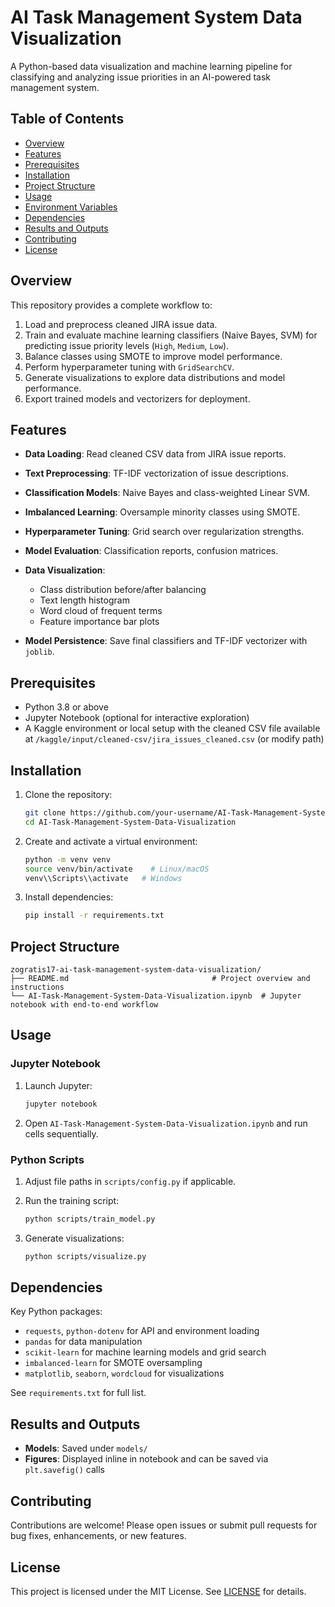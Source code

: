 # AI Task Management System Data Visualization

A Python-based data visualization and machine learning pipeline for classifying and analyzing issue priorities in an AI-powered task management system.

## Table of Contents

* [Overview](#overview)
* [Features](#features)
* [Prerequisites](#prerequisites)
* [Installation](#installation)
* [Project Structure](#project-structure)
* [Usage](#usage)
* [Environment Variables](#environment-variables)
* [Dependencies](#dependencies)
* [Results and Outputs](#results-and-outputs)
* [Contributing](#contributing)
* [License](#license)

## Overview

This repository provides a complete workflow to:

1. Load and preprocess cleaned JIRA issue data.
2. Train and evaluate machine learning classifiers (Naive Bayes, SVM) for predicting issue priority levels (`High`, `Medium`, `Low`).
3. Balance classes using SMOTE to improve model performance.
4. Perform hyperparameter tuning with `GridSearchCV`.
5. Generate visualizations to explore data distributions and model performance.
6. Export trained models and vectorizers for deployment.

## Features

* **Data Loading**: Read cleaned CSV data from JIRA issue reports.
* **Text Preprocessing**: TF-IDF vectorization of issue descriptions.
* **Classification Models**: Naive Bayes and class-weighted Linear SVM.
* **Imbalanced Learning**: Oversample minority classes using SMOTE.
* **Hyperparameter Tuning**: Grid search over regularization strengths.
* **Model Evaluation**: Classification reports, confusion matrices.
* **Data Visualization**:

  * Class distribution before/after balancing
  * Text length histogram
  * Word cloud of frequent terms
  * Feature importance bar plots
* **Model Persistence**: Save final classifiers and TF-IDF vectorizer with `joblib`.

## Prerequisites

* Python 3.8 or above
* Jupyter Notebook (optional for interactive exploration)
* A Kaggle environment or local setup with the cleaned CSV file available at `/kaggle/input/cleaned-csv/jira_issues_cleaned.csv` (or modify path)

## Installation

1. Clone the repository:

   ```bash
   git clone https://github.com/your-username/AI-Task-Management-System-Data-Visualization.git
   cd AI-Task-Management-System-Data-Visualization
   ```

2. Create and activate a virtual environment:

   ```bash
   python -m venv venv
   source venv/bin/activate    # Linux/macOS
   venv\\Scripts\\activate   # Windows
   ```

3. Install dependencies:

   ```bash
   pip install -r requirements.txt
   ```

## Project Structure

```text
zogratis17-ai-task-management-system-data-visualization/
├── README.md                                # Project overview and instructions
└── AI-Task-Management-System-Data-Visualization.ipynb  # Jupyter notebook with end-to-end workflow
```

## Usage

### Jupyter Notebook

1. Launch Jupyter:

   ```bash
   jupyter notebook
   ```
2. Open `AI-Task-Management-System-Data-Visualization.ipynb` and run cells sequentially.

### Python Scripts

1. Adjust file paths in `scripts/config.py` if applicable.
2. Run the training script:

   ```bash
   python scripts/train_model.py
   ```
3. Generate visualizations:

   ```bash
   python scripts/visualize.py
   ```

## Dependencies

Key Python packages:

* `requests`, `python-dotenv` for API and environment loading
* `pandas` for data manipulation
* `scikit-learn` for machine learning models and grid search
* `imbalanced-learn` for SMOTE oversampling
* `matplotlib`, `seaborn`, `wordcloud` for visualizations

See `requirements.txt` for full list.

## Results and Outputs

* **Models**: Saved under `models/`
* **Figures**: Displayed inline in notebook and can be saved via `plt.savefig()` calls

## Contributing

Contributions are welcome! Please open issues or submit pull requests for bug fixes, enhancements, or new features.

## License

This project is licensed under the MIT License. See [LICENSE](LICENSE) for details.
